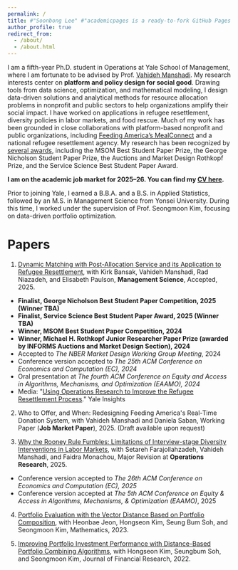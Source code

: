 ```yaml
---
permalink: /
title: #"Soonbong Lee" #"academicpages is a ready-to-fork GitHub Pages template for academic personal websites"
author_profile: true
redirect_from: 
  - /about/
  - /about.html
---
```


I am a fifth-year Ph.D. student in Operations at Yale School of Management, where I am fortunate to be advised by Prof. [Vahideh Manshadi](https://vahideh-manshadi.com/). My research interests center on **platform and policy design for social good**. Drawing tools from data science, optimization, and mathematical modeling, I design data-driven solutions and analytical methods for resource allocation problems in nonprofit and public sectors to help organizations amplify their social impact. I have worked on applications in refugee resettlement, diversity policies in labor markets, and food rescue. 
Much of my work has been grounded in close collaborations with platform-based nonprofit and public organizations, including [Feeding America’s MealConnect](https://mealconnect.org/) and a national refugee resettlement agency. My research has been recognized by [several awards](https://som.yale.edu/story/2024/phd-student-soonbong-lee-wins-two-informs-awards-research-refugee-resettlement-process), including the MSOM Best Student Paper Prize, the George Nicholson Student Paper Prize, the Auctions and Market Design Rothkopf Prize, and the Service Science Best Student Paper Award.  

<p><strong>I am on the academic job market for 2025–26. You can find my 
<a href="/files/Soonbong_Lee_CV_Sep_2025_v3.pdf">CV here</a>.</strong></p>

Prior to joining Yale, I earned a B.B.A. and a B.S. in Applied Statistics, followed by an M.S. in Management Science from Yonsei University. During this time, I worked under the supervision of Prof. Seongmoon Kim, focusing on data-driven portfolio optimization.  


Papers
======
1. [Dynamic Matching with Post-Allocation Service and its Application to Refugee Resettlement](https://papers.ssrn.com/sol3/papers.cfm?abstract_id=4748762), with Kirk Bansak, Vahideh Manshadi, Rad Niazadeh, and Elisabeth Paulson, **Management Science**, Accepted, 2025.
- **Finalist, George Nicholson Best Student Paper Competition, 2025 (Winner TBA)**
- **Finalist, Service Science Best Student Paper Award, 2025 (Winner TBA)**
- **Winner, MSOM Best Student Paper Competition, 2024** 
- **Winner, Michael H. Rothkopf Junior Researcher Paper Prize (awarded by INFORMS Auctions and Market Design Section), 2024**
- Accepted to *The NBER Market Design Working Group Meeting*, 2024
- Conference version accepted to *The 25th ACM Conference on Economics and Computation (EC), 2024*
- Oral presentation at *The fourth ACM Conference on Equity and Access in Algorithms, Mechanisms, and Optimization (EAAMO), 2024*
- Media: "[Using Operations Research to Improve the Refugee Resettlement Process](https://insights.som.yale.edu/insights/using-operations-research-to-improve-the-refugee-resettlement-process)." Yale Insights

2. Who to Offer, and When: Redesigning Feeding America's Real-Time Donation System, with Vahideh Manshadi and Daniela Saban, Working Paper (**Job Market Paper**), 2025. (Draft available upon request)

3. [Why the Rooney Rule Fumbles: Limitations of Interview-stage Diversity Interventions in Labor Markets](https://papers.ssrn.com/sol3/papers.cfm?abstract_id=5179386), with Setareh Farajollahzadeh, Vahideh Manshadi, and Faidra Monachou, Major Revision at **Operations Research**, 2025.
- Conference version accepted to *The 26th ACM Conference on Economics and Computation (EC), 2025*
- Conference version accepted at *The 5th ACM Conference on Equity & Access in Algorithms, Mechanisms, & Optimization (EAAMO)*, 2025
  
4. [Portfolio Evaluation with the Vector Distance Based on Portfolio Composition](https://www.mdpi.com/2227-7390/11/1/221), with Heonbae Jeon, Hongseon Kim, Seung Bum Soh, and Seongmoon Kim, Mathematics, 2023.
   
5. [Improving Portfolio Investment Performance with Distance-Based Portfolio Combining Algorithms](https://onlinelibrary.wiley.com/doi/full/10.1111/jfir.12303), with Hongseon Kim, Seungbum Soh, and Seongmoon Kim, Journal of Financial Research, 2022.
